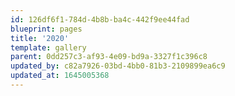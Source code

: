 ```yaml
---
id: 126df6f1-784d-4b8b-ba4c-442f9ee44fad
blueprint: pages
title: '2020'
template: gallery
parent: 0dd257c3-af93-4e09-bd9a-3327f1c396c8
updated_by: c82a7926-03bd-4bb0-81b3-2109899ea6c9
updated_at: 1645005368
---
```

